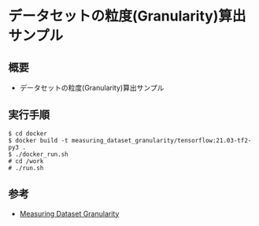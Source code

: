 # データセットの粒度(Granularity)算出サンプル

## 概要

* データセットの粒度(Granularity)算出サンプル

## 実行手順

	$ cd docker  
	$ docker build -t measuring_dataset_granularity/tensorflow:21.03-tf2-py3 .  
	$ ./docker_run.sh  
	# cd /work  
	# ./run.sh  

## 参考

* [Measuring Dataset Granularity](https://arxiv.org/abs/1912.10154)


